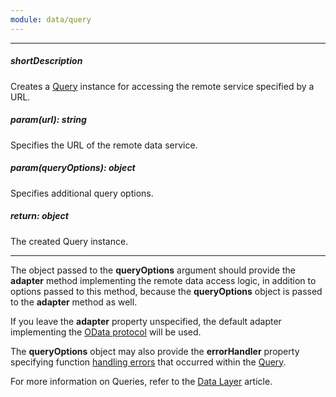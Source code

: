 ```yaml
---
module: data/query
---
```

---
##### shortDescription
Creates a [Query](/api-reference/30%20Data%20Layer/Query '/Documentation/ApiReference/Data_Layer/Query/') instance for accessing the remote service specified by a URL.

##### param(url): string
Specifies the URL of the remote data service.

##### param(queryOptions): object
Specifies additional query options.

##### return: object
The created Query instance.

---
The object passed to the **queryOptions** argument should provide the **adapter** method implementing the remote data access logic, in addition to options passed to this method, because the **queryOptions** object is passed to the **adapter** method as well.

If you leave the **adapter** property unspecified, the default adapter implementing the [OData protocol](https://www.odata.org) will be used.

The **queryOptions** object may also provide the **errorHandler** property specifying function [handling errors](/concepts/30%20Data%20Layer/5%20Data%20Layer/55%20Handling%20Errors.md '/Documentation/Guide/Data_Layer/Data_Layer/#Handling_Errors') that occurred within the [Query](/api-reference/30%20Data%20Layer/Query '/Documentation/ApiReference/Data_Layer/Query/').

For more information on Queries, refer to the [Data Layer](/concepts/30%20Data%20Layer/5%20Data%20Layer/6%20Query%20Concept.md '/Documentation/Guide/Data_Layer/Data_Layer/#Query_Concept') article.